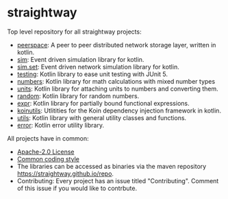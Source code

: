 # straightway
Top level repository for all straightway projects:

* [peerspace](https://github.com/straightway/peerspace): A peer to peer distributed network storage layer, written in kotlin.
* [sim](https://github.com/straightway/sim): Event driven simulation library for kotlin.
* [sim.set](https://github.com/straightway/sim/tree/master/net): Event driven network simulation library for kotlin.
* [testing](https://github.com/straightway/testing): Kotlin library to ease unit testing with JUnit 5.
* [numbers](https://github.com/straightway/numbers): Kotlin library for math calculations with mixed number types
* [units](https://github.com/straightway/units): Kotlin library for attaching units to numbers and converting them.
* [random](https://github.com/straightway/random): Kotlin library for random numbers.
* [expr](https://github.com/straightway/expr): Kotlin library for partially bound functional expressions.
* [koinutils](https://github.com/straightway/koinutils): Utlitities for the Koin dependency injection framework in kotlin.
* [utils](https://github.com/straightway/utils): Kotlin library with general utility classes and functions.
* [error](https://github.com/straightway/error): Kotlin error utility library.

All projects have in common:

* [Apache-2.0 License](https://github.com/straightway/straightway/tree/master/buildTemplates/LICENSE)
* [Common coding style](https://github.com/straightway/straightway/tree/master/buildTemplates/Coding.md)
* The libraries can be accessed as binaries via the maven repository <https://straightway.github.io/repo>.
* Contributing: Every project has an issue titled "Contributing". Comment of this issue if you would like to contrbute.